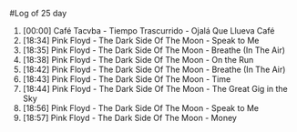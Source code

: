 #Log of 25 day

1. [00:00] Café Tacvba - Tiempo Trascurrido - Ojalá Que Llueva Café
1. [18:34] Pink Floyd - The Dark Side Of The Moon - Speak to Me
1. [18:35] Pink Floyd - The Dark Side Of The Moon - Breathe (In The Air)
1. [18:38] Pink Floyd - The Dark Side Of The Moon - On the Run
1. [18:42] Pink Floyd - The Dark Side Of The Moon - Breathe (In The Air)
1. [18:43] Pink Floyd - The Dark Side Of The Moon - Time
1. [18:44] Pink Floyd - The Dark Side Of The Moon - The Great Gig in the Sky
1. [18:56] Pink Floyd - The Dark Side Of The Moon - Speak to Me
1. [18:57] Pink Floyd - The Dark Side Of The Moon - Money
